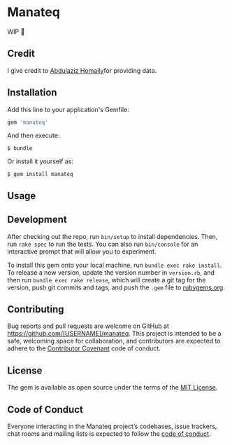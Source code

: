 # Manateq

WIP :construction:

## Credit

I give credit to [Abdulaziz Homaily](https://github.com/homaily/Saudi-Arabia-Regions-Cities-and-Districts)for providing data.

## Installation

Add this line to your application's Gemfile:

```ruby
gem 'manateq'
```

And then execute:

    $ bundle

Or install it yourself as:

    $ gem install manateq

## Usage



## Development

After checking out the repo, run `bin/setup` to install dependencies. Then, run `rake spec` to run the tests. You can also run `bin/console` for an interactive prompt that will allow you to experiment.

To install this gem onto your local machine, run `bundle exec rake install`. To release a new version, update the version number in `version.rb`, and then run `bundle exec rake release`, which will create a git tag for the version, push git commits and tags, and push the `.gem` file to [rubygems.org](https://rubygems.org).

## Contributing

Bug reports and pull requests are welcome on GitHub at https://github.com/[USERNAME]/manateq. This project is intended to be a safe, welcoming space for collaboration, and contributors are expected to adhere to the [Contributor Covenant](http://contributor-covenant.org) code of conduct.

## License

The gem is available as open source under the terms of the [MIT License](https://opensource.org/licenses/MIT).

## Code of Conduct

Everyone interacting in the Manateq project’s codebases, issue trackers, chat rooms and mailing lists is expected to follow the [code of conduct](https://github.com/[USERNAME]/manateq/blob/master/CODE_OF_CONDUCT.md).
